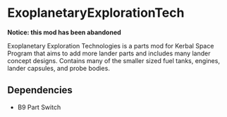 # ExoplanetaryExplorationTech

**Notice: this mod has been abandoned**

Exoplanetary Exploration Technologies is a parts mod for Kerbal Space Program that aims to add more lander parts and includes many lander concept designs. Contains many of the smaller sized fuel tanks, engines, lander capsules, and probe bodies.

Dependencies
-
- B9 Part Switch

